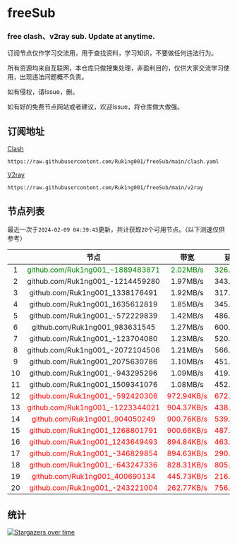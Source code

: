 # freeSub
### free clash、v2ray sub. Update at anytime.

订阅节点仅作学习交流用，用于查找资料，学习知识，不要做任何违法行为。

所有资源均来自互联网，本仓库只做搜集处理，非盈利目的，仅供大家交流学习使用，出现违法问题概不负责。

如有侵权，请Issue，删。

如有好的免费节点网站或者建议，欢迎Issue，将仓库做大做强。

## 订阅地址
[Clash](https://raw.githubusercontent.com/Ruk1ng001/freeSub/main/clash.yaml)
```
https://raw.githubusercontent.com/Ruk1ng001/freeSub/main/clash.yaml
```
[V2ray](https://raw.githubusercontent.com/Ruk1ng001/freeSub/main/v2ray)
```
https://raw.githubusercontent.com/Ruk1ng001/freeSub/main/v2ray
```

## 节点列表

最近一次于`2024-02-09 04:39:43`更新，共计获取`20`个可用节点。（以下测速仅供参考）

|  | 节点 | 带宽 | 延迟 |
|:-:|:--:|:--:|:--:|
 | 1 | <font color=green>github.com/Ruk1ng001_-1889483871</font> | <font color=green>2.02MB/s</font> | <font color=green>326.00ms</font> |
 | 2 | github.com/Ruk1ng001_-1214459280 | 1.97MB/s | 343.00ms |
 | 3 | github.com/Ruk1ng001_1338176491 | 1.92MB/s | 317.00ms |
 | 4 | github.com/Ruk1ng001_1635612819 | 1.85MB/s | 345.00ms |
 | 5 | github.com/Ruk1ng001_-572229839 | 1.42MB/s | 486.00ms |
 | 6 | github.com/Ruk1ng001_983631545 | 1.27MB/s | 600.00ms |
 | 7 | github.com/Ruk1ng001_-123704080 | 1.23MB/s | 520.00ms |
 | 8 | github.com/Ruk1ng001_-2072104506 | 1.21MB/s | 566.00ms |
 | 9 | github.com/Ruk1ng001_2075630786 | 1.10MB/s | 451.00ms |
 | 10 | github.com/Ruk1ng001_-943295296 | 1.09MB/s | 419.00ms |
 | 11 | github.com/Ruk1ng001_1509341076 | 1.08MB/s | 452.00ms |
 | 12 | <font color=red>github.com/Ruk1ng001_-592420306</font> | <font color=red>972.94KB/s</font> | <font color=red>672.00ms</font> |
 | 13 | <font color=red>github.com/Ruk1ng001_-1223344021</font> | <font color=red>904.37KB/s</font> | <font color=red>438.00ms</font> |
 | 14 | <font color=red>github.com/Ruk1ng001_904050249</font> | <font color=red>900.76KB/s</font> | <font color=red>539.00ms</font> |
 | 15 | <font color=red>github.com/Ruk1ng001_1268801791</font> | <font color=red>900.66KB/s</font> | <font color=red>487.00ms</font> |
 | 16 | <font color=red>github.com/Ruk1ng001_1243649493</font> | <font color=red>894.84KB/s</font> | <font color=red>463.00ms</font> |
 | 17 | <font color=red>github.com/Ruk1ng001_-346829854</font> | <font color=red>894.63KB/s</font> | <font color=red>290.00ms</font> |
 | 18 | <font color=red>github.com/Ruk1ng001_-643247336</font> | <font color=red>828.31KB/s</font> | <font color=red>805.00ms</font> |
 | 19 | <font color=red>github.com/Ruk1ng001_400690134</font> | <font color=red>445.73KB/s</font> | <font color=red>216.00ms</font> |
 | 20 | <font color=red>github.com/Ruk1ng001_-243221004</font> | <font color=red>262.77KB/s</font> | <font color=red>756.00ms</font> |


## 统计

[![Stargazers over time](https://starchart.cc/Ruk1ng001/freeSub.svg)](https://starchart.cc/Ruk1ng001/freeSub)